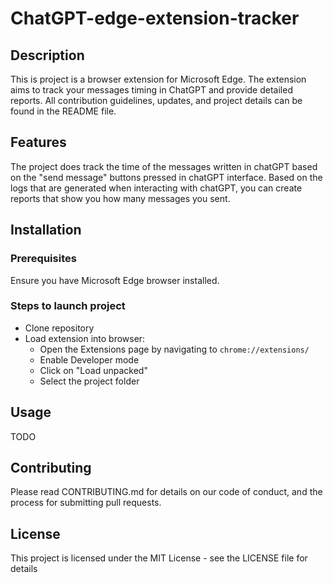 # ChatGPT-edge-extension-tracker

## Description
This is project is a browser extension for Microsoft Edge. The extension aims to track your messages timing in ChatGPT and provide detailed reports. All contribution guidelines, updates, and project details can be found in the README file.

## Features
The project does track the time of the messages written in chatGPT based on the "send message" buttons pressed in chatGPT interface.
Based on the logs that are generated when interacting with chatGPT, you can create reports that show you how many messages you sent.

## Installation

### Prerequisites
 Ensure you have Microsoft Edge browser installed.

### Steps to launch project

- Clone repository
- Load extension into browser:
  - Open the Extensions page by navigating to `chrome://extensions/`
  - Enable Developer mode
  - Click on "Load unpacked"
  - Select the project folder

## Usage

TODO

## Contributing

Please read CONTRIBUTING.md for details on our code of conduct, and the process for submitting pull requests.

## License 

This project is licensed under the MIT License - see the LICENSE file for details